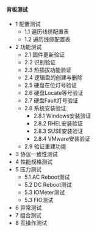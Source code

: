 #### 背板测试
- <a>1 配置测试</a>
    - <a>1.1 遍历线缆配置表</a>
    - <a>1.2 遍历线缆配置表</a>
- <a>2 功能测试</a>
    - <a>2.1 固件更新验证</a>
    - <a>2.2 识别验证</a>
    - <a>2.3 热插拔功能验证</a>
    - <a>2.4 逻辑盘的创建与删除</a>
    - <a>2.5 硬盘在位灯号验证</a>
    - <a>2.6 硬盘Locate等号验证</a>
    - <a>2.7 硬盘Fault灯号验证</a>
    - <a>2.8 系统安装验证</a>
        - <a>2.8.1 Windows安装验证</a>
        - <a>2.8.2 RHEL安装验证</a>
        - <a>2.8.3 SUSE安装验证</a>
        - <a>2.8.4 VMware安装验证</a>
    - <a>2.9 验证重建功能</a>
- <a>3 协议一致性测试</a>
- <a>4 性能规格测试</a>
- <a>5 压力测试</a>
    - <a>5.1 AC Reboot测试</a>
    - <a>5.2 DC Reboot测试</a>
    - <a>5.3 IOMeter测试</a>
    - <a>5.3 FIO测试</a>
- <a>6 异常测试</a>
- <a>7 组合测试</a>
- <a>8 互操作测试</a>
